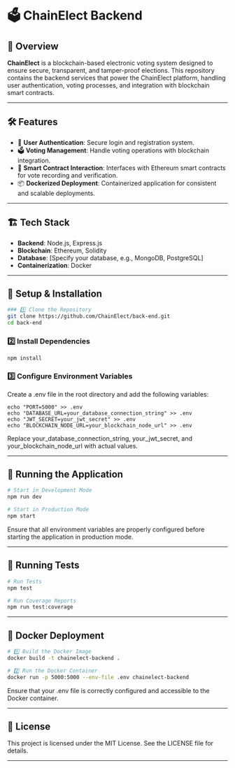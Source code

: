 # 🗳️ ChainElect Backend

## 🚀 Overview

**ChainElect** is a blockchain-based electronic voting system designed to ensure secure, transparent, and tamper-proof elections. This repository contains the backend services that power the ChainElect platform, handling user authentication, voting processes, and integration with blockchain smart contracts.

---

## 🛠️ Features

- 🔐 **User Authentication**: Secure login and registration system.
- 🗳️ **Voting Management**: Handle voting operations with blockchain integration.
- 📜 **Smart Contract Interaction**: Interfaces with Ethereum smart contracts for vote recording and verification.
- 📦 **Dockerized Deployment**: Containerized application for consistent and scalable deployments.

---

## 🏗️ Tech Stack

- **Backend**: Node.js, Express.js
- **Blockchain**: Ethereum, Solidity
- **Database**: [Specify your database, e.g., MongoDB, PostgreSQL]
- **Containerization**: Docker

---

## 🔧 Setup & Installation

```bash
### 1️⃣ Clone the Repository
git clone https://github.com/ChainElect/back-end.git
cd back-end
```
### 2️⃣ Install Dependencies
```
npm install
```
### 3️⃣ Configure Environment Variables
Create a .env file in the root directory and add the following variables:
```
echo "PORT=5000" >> .env
echo "DATABASE_URL=your_database_connection_string" >> .env
echo "JWT_SECRET=your_jwt_secret" >> .env
echo "BLOCKCHAIN_NODE_URL=your_blockchain_node_url" >> .env
```
Replace your_database_connection_string, your_jwt_secret, and your_blockchain_node_url with actual values.

---
## 🚀 Running the Application
```bash
# Start in Development Mode
npm run dev

# Start in Production Mode
npm start
```
Ensure that all environment variables are properly configured before starting the application in production mode.

---
## 🧪 Running Tests
```bash
# Run Tests
npm test

# Run Coverage Reports
npm run test:coverage
```
---
## 🐳 Docker Deployment
```bash
# 1️⃣ Build the Docker Image
docker build -t chainelect-backend .

# 2️⃣ Run the Docker Container
docker run -p 5000:5000 --env-file .env chainelect-backend
```
Ensure that your .env file is correctly configured and accessible to the Docker container.

---

## 📄 License

This project is licensed under the MIT License. See the LICENSE file for details.

---
